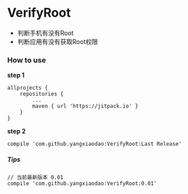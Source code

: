 # VerifyRoot

*   判断手机有没有Root
*   判断应用有没有获取Root权限

### How to use

**step 1**

    allprojects {
        repositories {
            ...
            maven { url 'https://jitpack.io' }
        }
    }

**step 2**
    
    compile 'com.github.yangxiaodao:VerifyRoot:Last Release'
       
##### Tips

    // 当前最新版本 0.01
    compile 'com.github.yangxiaodao:VerifyRoot:0.01'